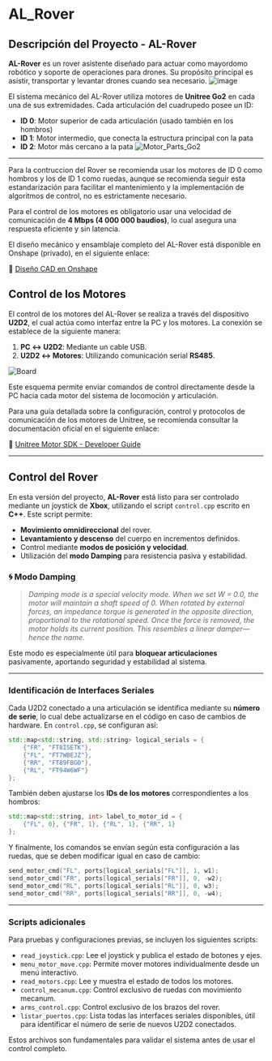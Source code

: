 # AL_Rover

## Descripción del Proyecto - AL-Rover

**AL-Rover** es un rover asistente diseñado para actuar como mayordomo robótico y soporte de operaciones para drones. Su propósito principal es asistir, transportar y levantar drones cuando sea necesario.
![image](https://github.com/user-attachments/assets/f0d1615d-d2d4-46b4-a057-082c8bfcfbcc)

El sistema mecánico del AL-Rover utiliza motores de **Unitree Go2** en cada una de sus extremidades. Cada articulación del cuadrupedo posee un ID:

- **ID 0**: Motor superior de cada articulación (usado también en los hombros)
- **ID 1**: Motor intermedio, que conecta la estructura principal con la pata
- **ID 2**: Motor más cercano a la pata
![Motor_Parts_Go2](https://github.com/user-attachments/assets/7cc6fb0c-ce3d-47c2-a9f6-676e61ccebe9)

___
Para la contruccion del Rover se recomienda usar los motores de ID 0 como hombros y los de ID 1 como ruedas, aunque se recomienda seguir esta estandarización para facilitar el mantenimiento y la implementación de algoritmos de control, no es estrictamente necesario.

Para el control de los motores es obligatorio usar una velocidad de comunicación de **4 Mbps (4 000 000 baudios)**, lo cual asegura una respuesta eficiente y sin latencia.

El diseño mecánico y ensamblaje completo del AL-Rover está disponible en Onshape (privado), en el siguiente enlace:

🔗 [Diseño CAD en Onshape](https://cad.onshape.com/documents/8ab630367136c8f38a4ebdb2/w/5252c226c42ef4611ad4758d/e/cbe931ffc4bd2b8360cfe31e?renderMode=0&uiState=6835dd82368d7b3fe241a823)

## Control de los Motores

El control de los motores del AL-Rover se realiza a través del dispositivo **U2D2**, el cual actúa como interfaz entre la PC y los motores. La conexión se establece de la siguiente manera:

1. **PC ↔ U2D2**: Mediante un cable USB.
2. **U2D2 ↔ Motores**: Utilizando comunicación serial **RS485**.
   
![Board](https://github.com/user-attachments/assets/7c69b7c1-f569-48c0-8df2-16507a17263e)


Este esquema permite enviar comandos de control directamente desde la PC hacia cada motor del sistema de locomoción y articulación.

Para una guía detallada sobre la configuración, control y protocolos de comunicación de los motores de Unitree, se recomienda consultar la documentación oficial en el siguiente enlace:

🔗 [Unitree Motor SDK - Developer Guide](https://support.unitree.com/home/en/Motor_SDK_Dev_Guide/overview)

___
## Control del Rover

En esta versión del proyecto, **AL-Rover** está listo para ser controlado mediante un joystick de **Xbox**, utilizando el script `control.cpp` escrito en **C++**. Este script permite:

- **Movimiento omnidireccional** del rover.
- **Levantamiento y descenso** del cuerpo en incrementos definidos.
- Control mediante **modos de posición y velocidad**.
- Utilización del **modo Damping** para resistencia pasiva y estabilidad.

### 🌀 Modo Damping

> *Damping mode is a special velocity mode. When we set W = 0.0, the motor will maintain a shaft speed of 0. When rotated by external forces, an impedance torque is generated in the opposite direction, proportional to the rotational speed. Once the force is removed, the motor holds its current position. This resembles a linear damper—hence the name.*

Este modo es especialmente útil para **bloquear articulaciones** pasivamente, aportando seguridad y estabilidad al sistema.

---

### Identificación de Interfaces Seriales

Cada U2D2 conectado a una articulación se identifica mediante su **número de serie**, lo cual debe actualizarse en el código en caso de cambios de hardware. En `control.cpp`, se configuran así:

```cpp
std::map<std::string, std::string> logical_serials = {
    {"FR", "FT8ISETK"},
    {"FL", "FT7WBEJZ"},
    {"RR", "FT89FBGO"},
    {"RL", "FT94W6WF"}
};
````

También deben ajustarse los **IDs de los motores** correspondientes a los hombros:

```cpp
std::map<std::string, int> label_to_motor_id = {
    {"FL", 0}, {"FR", 1}, {"RL", 1}, {"RR", 1}
};
```

Y finalmente, los comandos se envían según esta configuración a las ruedas, que se deben modificar igual en caso de cambio:

```cpp
send_motor_cmd("FL", ports[logical_serials["FL"]], 1, w1);
send_motor_cmd("FR", ports[logical_serials["FR"]], 0, -w2);
send_motor_cmd("RL", ports[logical_serials["RL"]], 0, w3);
send_motor_cmd("RR", ports[logical_serials["RR"]], 0, -w4);
```

---

### Scripts adicionales

Para pruebas y configuraciones previas, se incluyen los siguientes scripts:

* `read_joystick.cpp`: Lee el joystick y publica el estado de botones y ejes.
* `menu_motor_move.cpp`: Permite mover motores individualmente desde un menú interactivo.
* `read_motors.cpp`: Lee y muestra el estado de todos los motores.
* `control_mecanum.cpp`: Control exclusivo de ruedas con movimiento mecanum.
* `arms_control.cpp`: Control exclusivo de los brazos del rover.
* `listar_puertos.cpp`: Lista todas las interfaces seriales disponibles, útil para identificar el número de serie de nuevos U2D2 conectados.

Estos archivos son fundamentales para validar el sistema antes de usar el control completo.


